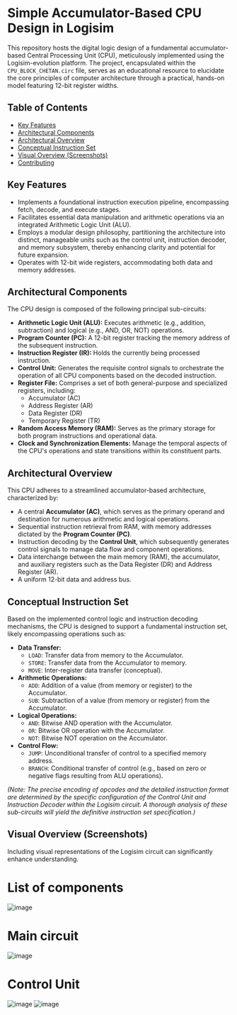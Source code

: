 # Simple Accumulator-Based CPU Design in Logisim

This repository hosts the digital logic design of a fundamental accumulator-based Central Processing Unit (CPU), meticulously implemented using the Logisim-evolution platform. The project, encapsulated within the `CPU_BLOCK_CHETAN.circ` file, serves as an educational resource to elucidate the core principles of computer architecture through a practical, hands-on model featuring 12-bit register widths.

## Table of Contents
- [ Key Features](#-key-features)
- [ Architectural Components](#-architectural-components)
- [ Architectural Overview](#️-architectural-overview)
- [ Conceptual Instruction Set](#️-conceptual-instruction-set)
- [ Visual Overview (Screenshots)](#️-visual-overview-screenshots)
- [ Contributing](#-contributing)



##  Key Features
* Implements a foundational instruction execution pipeline, encompassing fetch, decode, and execute stages.
* Facilitates essential data manipulation and arithmetic operations via an integrated Arithmetic Logic Unit (ALU).
* Employs a modular design philosophy, partitioning the architecture into distinct, manageable units such as the control unit, instruction decoder, and memory subsystem, thereby enhancing clarity and potential for future expansion.
* Operates with 12-bit wide registers, accommodating both data and memory addresses.



##  Architectural Components

The CPU design is composed of the following principal sub-circuits:
* **Arithmetic Logic Unit (ALU):** Executes arithmetic (e.g., addition, subtraction) and logical (e.g., AND, OR, NOT) operations.
* **Program Counter (PC):** A 12-bit register tracking the memory address of the subsequent instruction.
* **Instruction Register (IR):** Holds the currently being processed instruction.
* **Control Unit:** Generates the requisite control signals to orchestrate the operation of all CPU components based on the decoded instruction.
* **Register File:** Comprises a set of both general-purpose and specialized registers, including:
    * Accumulator (AC)
    * Address Register (AR)
    * Data Register (DR)
    * Temporary Register (TR)
* **Random Access Memory (RAM):** Serves as the primary storage for both program instructions and operational data.
* **Clock and Synchronization Elements:** Manage the temporal aspects of the CPU's operations and state transitions within its constituent parts.



##  Architectural Overview

This CPU adheres to a streamlined accumulator-based architecture, characterized by:
* A central **Accumulator (AC)**, which serves as the primary operand and destination for numerous arithmetic and logical operations.
* Sequential instruction retrieval from RAM, with memory addresses dictated by the **Program Counter (PC)**.
* Instruction decoding by the **Control Unit**, which subsequently generates control signals to manage data flow and component operations.
* Data interchange between the main memory (RAM), the accumulator, and auxiliary registers such as the Data Register (DR) and Address Register (AR).
* A uniform 12-bit data and address bus.



##  Conceptual Instruction Set

Based on the implemented control logic and instruction decoding mechanisms, the CPU is designed to support a fundamental instruction set, likely encompassing operations such as:
* **Data Transfer:**
    * `LOAD`: Transfer data from memory to the Accumulator.
    * `STORE`: Transfer data from the Accumulator to memory.
    * `MOVE`: Inter-register data transfer (conceptual).
* **Arithmetic Operations:**
    * `ADD`: Addition of a value (from memory or register) to the Accumulator.
    * `SUB`: Subtraction of a value (from memory or register) from the Accumulator.
* **Logical Operations:**
    * `AND`: Bitwise AND operation with the Accumulator.
    * `OR`: Bitwise OR operation with the Accumulator.
    * `NOT`: Bitwise NOT operation on the Accumulator.
* **Control Flow:**
    * `JUMP`: Unconditional transfer of control to a specified memory address.
    * `BRANCH`: Conditional transfer of control (e.g., based on zero or negative flags resulting from ALU operations).

*(Note: The precise encoding of opcodes and the detailed instruction format are determined by the specific configuration of the Control Unit and Instruction Decoder within the Logisim circuit. A thorough analysis of these sub-circuits will yield the definitive instruction set specification.)*



##  Visual Overview (Screenshots)

Including visual representations of the Logisim circuit can significantly enhance understanding.
# List of components
  
![image](https://github.com/user-attachments/assets/00371b4f-68a4-48db-8a22-f38d4715b573)

# Main circuit

![image](https://github.com/user-attachments/assets/151ecd82-83aa-4e02-8933-4ae89ef8da74)

# Control Unit

![image](https://github.com/user-attachments/assets/62ad76f5-588b-4e75-98e0-e6c59b6af97e)
![image](https://github.com/user-attachments/assets/f974d534-8178-4c71-a779-be41c1a58059)


```markdown
